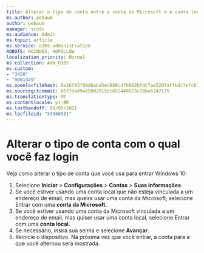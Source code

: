 ```yaml
---
title: Alterar o tipo de conta entre a conta da Microsoft e a conta local
ms.author: pebaum
author: pebaum
manager: scotv
ms.audience: Admin
ms.topic: article
ms.service: o365-administration
ROBOTS: NOINDEX, NOFOLLOW
localization_priority: Normal
ms.collection: Adm_O365
ms.custom:
- "3450"
- "9001449"
ms.openlocfilehash: 8a26f93f89d6aba5ed889cdfb862bfdc7ae520faffbdc7efc6778a38c8ba12af
ms.sourcegitcommit: b5f7da89a650d2915dc652449623c78be6247175
ms.translationtype: MT
ms.contentlocale: pt-BR
ms.lasthandoff: 08/05/2021
ms.locfileid: "53968581"
---
```

# <a name="change-the-account-type-that-you-sign-in-with"></a>Alterar o tipo de conta com o qual você faz login

Veja como alterar o tipo de conta que você usa para entrar Windows 10:

1. Selecione **Iniciar**  >  **Configurações**  >  **Contas**  >  **Suas informações**.
2. Se você estiver usando uma conta local que não esteja vinculada a um endereço de email, mas queira usar uma conta da Microsoft, selecione Entrar com uma **conta da Microsoft.**
3. Se você estiver usando uma conta da Microsoft vinculada a um endereço de email, mas quiser usar uma conta local, selecione Entrar com uma **conta local.**
4. Se necessário, insira sua senha e selecione **Avançar**.
5. Reinicie o dispositivo. Na próxima vez que você entrar, a conta para a que você alternou será mostrada.